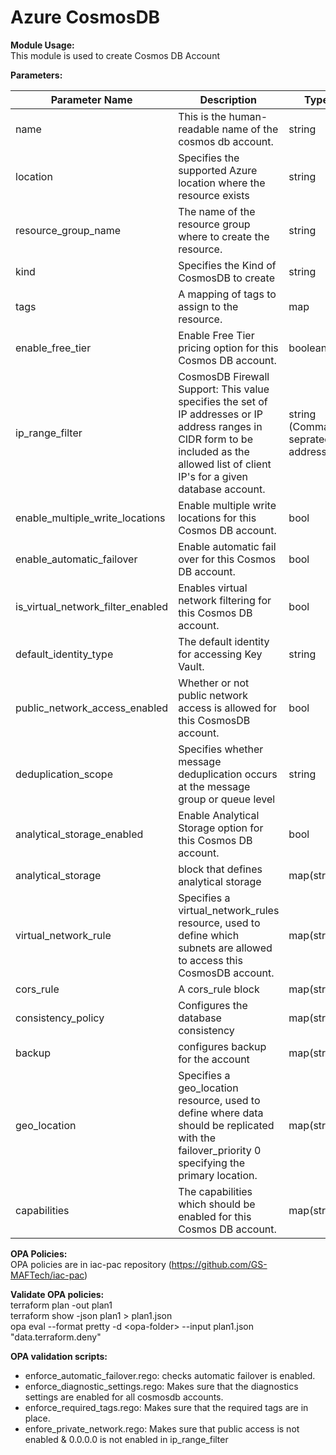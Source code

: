 # Azure CosmosDB 
**Module Usage:** <br />
This module is used to create Cosmos DB Account

**Parameters:**

Parameter Name | Description | Type | Default |
--- | --- | --- | --- |
name | This is the human-readable name of the cosmos db account. | string  | no default - Follow convention "cosmos-\<app name\>-\<environment\>" |
location | Specifies the supported Azure location where the resource exists | string |  |
resource_group_name | The name of the resource group where to create the resource. | string |  | 
kind | Specifies the Kind of CosmosDB to create | string | GlobalDocumentDB Or MongoDB |
tags | A mapping of tags to assign to the resource. | map | Name and Description tags are put as default | 
enable_free_tier | Enable Free Tier pricing option for this Cosmos DB account.| boolean |  | 
ip_range_filter | CosmosDB Firewall Support: This value specifies the set of IP addresses or IP address ranges in CIDR form to be included as the allowed list of client IP's for a given database account.| string (Comma seprated IP addresses) |  | 
enable_multiple_write_locations | Enable multiple write locations for this Cosmos DB account.| bool | false | 
enable_automatic_failover |Enable automatic fail over for this Cosmos DB account.| bool | false | 
is_virtual_network_filter_enabled | Enables virtual network filtering for this Cosmos DB account. | bool | false |
default_identity_type | The default identity for accessing Key Vault. | string | FirstPartyIdentity | 
public_network_access_enabled | Whether or not public network access is allowed for this CosmosDB account. | bool | false | 
deduplication_scope | Specifies whether message deduplication occurs at the message group or queue level | string | null | 
analytical_storage_enabled |  Enable Analytical Storage option for this Cosmos DB account.| bool | false | 
analytical_storage | block that defines analytical storage | map(string)| definition example: </n> analytical_storage={settings={schema_type = "FullFidelity"}} |
virtual_network_rule|  Specifies a virtual_network_rules resource, used to define which subnets are allowed to access this CosmosDB account.| map(string) |definition example: </n> virtual_network_rule={rule1={id = \<subnet_id\>, ignore_missing_vnet_service_endpoint=false}}|
cors_rule| A cors_rule block | map(string) | |
consistency_policy |  Configures the database consistency | map(string)| |
backup| configures backup for the account | map(string) ||
geo_location | Specifies a geo_location resource, used to define where data should be replicated with the failover_priority 0 specifying the primary location. | map(string) ||
capabilities | The capabilities which should be enabled for this Cosmos DB account.|map(string) ||


**OPA Policies:** <br />
OPA policies are in iac-pac repository (https://github.com/GS-MAFTech/iac-pac)

**Validate OPA policies:** <br />
terraform plan -out plan1 <br />
terraform show -json plan1 > plan1.json <br />
opa eval  --format pretty  -d \<opa-folder\> --input plan1.json "data.terraform.deny" <br />

**OPA validation scripts:** <br />
- enforce_automatic_failover.rego: checks automatic failover is enabled.
- enforce_diagnostic_settings.rego: Makes sure that the diagnostics settings are enabled for all cosmosdb accounts.
- enforce_required_tags.rego: Makes sure that the required tags are in place.
- enfore_private_network.rego: Makes sure that public access is not enabled & 0.0.0.0 is not enabled in ip_range_filter
